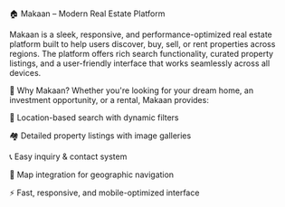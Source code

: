 🏠 Makaan – Modern Real Estate Platform

Makaan is a sleek, responsive, and performance-optimized real estate platform built to help users discover, buy, sell, or rent properties across regions. The platform offers rich search functionality, curated property listings, and a user-friendly interface that works seamlessly across all devices.

🌟 Why Makaan?
Whether you're looking for your dream home, an investment opportunity, or a rental, Makaan provides:

📍 Location-based search with dynamic filters

🏘️ Detailed property listings with image galleries

📞 Easy inquiry & contact system

🧭 Map integration for geographic navigation

⚡ Fast, responsive, and mobile-optimized interface

